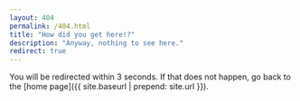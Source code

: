 ```yaml
---
layout: 404
permalink: /404.html
title: "How did you get here!?"
description: "Anyway, nothing to see here."
redirect: true
---
```


You will be redirected within 3 seconds. If that does not happen, go back to the [home page]({{ site.baseurl | prepend: site.url }}).
